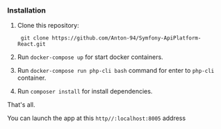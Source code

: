 ### Installation

1. Clone this repository:

        git clone https://github.com/Anton-94/Symfony-ApiPlatform-React.git
        
2. Run `docker-compose up` for start docker containers.
3. Run `docker-compose run php-cli bash` command for enter to `php-cli` container.
4. Run `composer install` for install dependencies.
 
That's all.

You can launch the app at this `http//:localhost:8005` address
